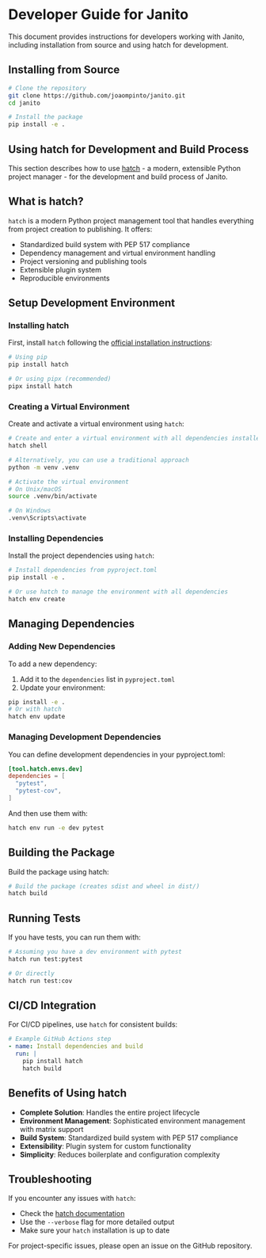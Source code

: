 # Developer Guide for Janito

This document provides instructions for developers working with Janito, including installation from source and using hatch for development.

## Installing from Source

```bash
# Clone the repository
git clone https://github.com/joaompinto/janito.git
cd janito

# Install the package
pip install -e .
```

## Using hatch for Development and Build Process

This section describes how to use [hatch](https://hatch.pypa.io/) - a modern, extensible Python project manager - for the development and build process of Janito.

## What is hatch?

`hatch` is a modern Python project management tool that handles everything from project creation to publishing. It offers:

- Standardized build system with PEP 517 compliance
- Dependency management and virtual environment handling
- Project versioning and publishing tools
- Extensible plugin system
- Reproducible environments

## Setup Development Environment

### Installing hatch

First, install `hatch` following the [official installation instructions](https://hatch.pypa.io/latest/install/):

```bash
# Using pip
pip install hatch

# Or using pipx (recommended)
pipx install hatch
```

### Creating a Virtual Environment

Create and activate a virtual environment using `hatch`:

```bash
# Create and enter a virtual environment with all dependencies installed
hatch shell

# Alternatively, you can use a traditional approach
python -m venv .venv

# Activate the virtual environment
# On Unix/macOS
source .venv/bin/activate

# On Windows
.venv\Scripts\activate
```

### Installing Dependencies

Install the project dependencies using `hatch`:

```bash
# Install dependencies from pyproject.toml
pip install -e .

# Or use hatch to manage the environment with all dependencies
hatch env create
```

## Managing Dependencies

### Adding New Dependencies

To add a new dependency:

1. Add it to the `dependencies` list in `pyproject.toml`
2. Update your environment:

```bash
pip install -e .
# Or with hatch
hatch env update
```

### Managing Development Dependencies

You can define development dependencies in your pyproject.toml:

```toml
[tool.hatch.envs.dev]
dependencies = [
  "pytest",
  "pytest-cov",
]
```

And then use them with:

```bash
hatch env run -e dev pytest
```

## Building the Package

Build the package using hatch:

```bash
# Build the package (creates sdist and wheel in dist/)
hatch build
```

## Running Tests

If you have tests, you can run them with:

```bash
# Assuming you have a dev environment with pytest
hatch run test:pytest

# Or directly
hatch run test:cov
```

## CI/CD Integration

For CI/CD pipelines, use `hatch` for consistent builds:

```yaml
# Example GitHub Actions step
- name: Install dependencies and build
  run: |
    pip install hatch
    hatch build
```

## Benefits of Using hatch

- **Complete Solution**: Handles the entire project lifecycle
- **Environment Management**: Sophisticated environment management with matrix support
- **Build System**: Standardized build system with PEP 517 compliance
- **Extensibility**: Plugin system for custom functionality
- **Simplicity**: Reduces boilerplate and configuration complexity

## Troubleshooting

If you encounter any issues with `hatch`:

- Check the [hatch documentation](https://hatch.pypa.io/)
- Use the `--verbose` flag for more detailed output
- Make sure your `hatch` installation is up to date

For project-specific issues, please open an issue on the GitHub repository.